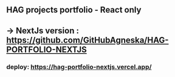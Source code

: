 ## HAG projects portfolio - React only
## -> NextJs version : https://github.com/GitHubAgneska/HAG-PORTFOLIO-NEXTJS

###  deploy: https://hag-portfolio-nextjs.vercel.app/

